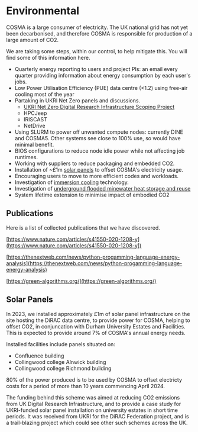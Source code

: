 # Environmental

COSMA is a large consumer of electricity. The UK national grid has not yet been decarbonised, and therefore COSMA is responsible for production of a large amount of CO2.

We are taking some steps, within our control, to help mitigate this. You will find some of this information here.

- Quarterly energy reporting to users and project PIs: an email every quarter providing information about energy consumption by each user's jobs.
- Low Power Utilisation Efficiency (PUE) data centre (<1.2) using free-air cooling most of the year
- Partaking in UKRI Net Zero panels and discussions.
  - [UKRI Net Zero Digital Research Infrastructure Scoping Project](https://net-zero-dri.ceda.ac.uk/overview/)
  - HPCJeep
  - IRISCAST
  - NetDrive
- Using SLURM to power off unwanted compute nodes: currently DINE and COSMA5. Other systems see close to 100% use, so would have minimal benefit.
- BIOS configurations to reduce node idle power while not affecting job runtimes.
- Working with suppliers to reduce packaging and embedded CO2.
- Installation of ~£1m [solar panels](environmental.md#solar-panels) to offset COSMA's electricity usage.
- Encouraging users to move to more efficient codes and workloads.
- Investigation of [immersion cooling](immersion.md) technology.
- Investigation of [underground flooded minewater heat storage and reuse](https://durham.readthedocs.io/en/latest/ichs/index.html)
- System lifetime extension to minimise impact of embodied CO2

## Publications

Here is a list of collected publications that we have discovered.

[https://www.nature.com/articles/s41550-020-1208-y](https://www.nature.com/articles/s41550-020-1208-y])

[https://thenextweb.com/news/python-progamming-language-energy-analysis](https://thenextweb.com/news/python-progamming-language-energy-analysis)

[https://green-algorithms.org/](https://green-algorithms.org/)


## Solar Panels

In 2023, we installed approximately £1m of solar panel infrastructure on the site hosting the DiRAC data centre, to provide power for COSMA, helping to offset CO2, in conjuncation with Durham University Estates and Facilities.  This is expected to provide around 7% of COSMA's annual energy needs.

Installed facilities include panels situated on:

- Confluence building
- Collingwood college Alnwick building
- Collingwood college Richmond building



80% of the power produced is to be used by COSMA to offset electricty costs for a period of more than 10 years commencing April 2024.

The funding behind this scheme was aimed at reducing CO2 emissions from UK Digital Research Infrastructure, and to provide a case study for UKRI-funded solar panel installation on university estates in short time periods.  It was received from UKRI for the DiRAC Federation project, and is a trail-blazing project which could see other such schemes across the UK.

